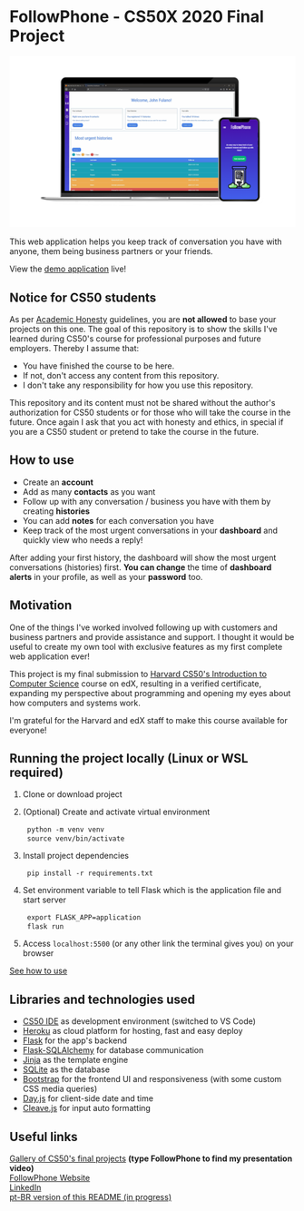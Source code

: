# FollowPhone - CS50X 2020 Final Project

![Mockup](static/img/followphone_mockup.png)  

This web application helps you keep track of conversation you have with anyone, them being business partners or your friends.

View the [demo application](https://followphone.herokuapp.com/) live!

## Notice for CS50 students

As per [Academic Honesty](https://cs50.harvard.edu/x/2022/honesty/) guidelines, you are **not allowed** to base your projects on this one. The goal of this repository is to show the skills I've learned during CS50's course for professional purposes and future employers. Thereby I assume that:

- You have finished the course to be here.
- If not, don't access any content from this repository.
- I don't take any responsibility for how you use this repository. 

This repository and its content must not be shared without the author's authorization for CS50 students or for those who will take the course in the future. Once again I ask that you act with honesty and ethics, in special if you are a CS50 student or pretend to take the course in the future.

## How to use

- Create an **account**
- Add as many **contacts** as you want
- Follow up with any conversation / business you have with them by creating **histories**
- You can add **notes** for each conversation you have
- Keep track of the most urgent conversations in your **dashboard** and quickly view who needs a reply!

After adding your first history, the dashboard will show the most urgent conversations (histories) first. **You can change** the time of **dashboard alerts** in your profile, as well as your **password** too.

## Motivation

One of the things I've worked involved following up with customers and business partners and provide assistance and support. I thought it would be useful to create my own tool with exclusive features as my first complete web application ever!

This project is my final submission to [Harvard CS50's Introduction to Computer Science](https://www.edx.org/course/introduction-computer-science-harvardx-cs50x) course on edX, resulting in a verified certificate, expanding my perspective about programming and opening my eyes about how computers and systems work.

I'm grateful for the Harvard and edX staff to make this course available for everyone!

## Running the project locally (Linux or WSL required)

1. Clone or download project
2. (Optional) Create and activate virtual environment

        python -m venv venv
        source venv/bin/activate

3. Install project dependencies

        pip install -r requirements.txt

4. Set environment variable to tell Flask which is the application file and start server

        export FLASK_APP=application
        flask run

5. Access `localhost:5500` (or any other link the terminal gives you) on your browser

[See how to use](#how-to-use)

## Libraries and technologies used

- [CS50 IDE](https://cs50.harvard.edu/x/) as development environment (switched to VS Code)
- [Heroku](https://www.heroku.com/) as cloud platform for hosting, fast and easy deploy
- [Flask](https://flask.palletsprojects.com/en/1.1.x/) for the app's backend
- [Flask-SQLAlchemy](https://flask-sqlalchemy.palletsprojects.com/en/2.x/) for database communication
- [Jinja](https://palletsprojects.com/p/jinja/) as the template engine
- [SQLite](https://www.sqlite.org/) as the database
- [Bootstrap](https://getbootstrap.com/) for the frontend UI and responsiveness (with some custom CSS media queries)
- [Day.js](https://day.js.org/) for client-side date and time
- [Cleave.js](https://nosir.github.io/cleave.js/) for input auto formatting

## Useful links

[Gallery of CS50's final projects](https://cs50.harvard.edu/x/2022/gallery) **(type FollowPhone to find my presentation video)**  
[FollowPhone Website](https://followphone.herokuapp.com)  
[LinkedIn](https://www.linkedin.com/in/laurence-zanotti/)  
[pt-BR version of this README (in progress)](#followphone---cs50x2020-final-project)
